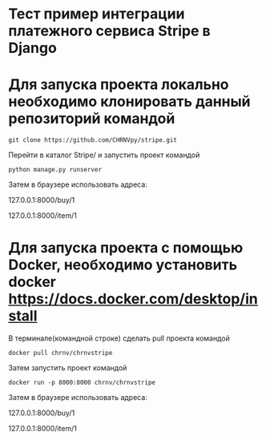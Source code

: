 # Тест пример интеграции платежного сервиса Stripe в Django

# Для запуска проекта локально необходимо клонировать данный репозиторий командой

```git clone https://github.com/CHRNVpy/stripe.git```

Перейти в каталог Stripe/ и запустить проект командой

```python manage.py runserver```

Затем в браузере использовать адреса:

127.0.0.1:8000/buy/1

127.0.0.1:8000/item/1


# Для запуска проекта c помощью Docker, необходимо установить docker https://docs.docker.com/desktop/install

В терминале(командной строке) сделать pull проекта командой

```docker pull chrnv/chrnvstripe```

Затем запустить проект командой

```docker run -p 8000:8000 chrnv/chrnvstripe```

Затем в браузере использовать адреса:

127.0.0.1:8000/buy/1

127.0.0.1:8000/item/1
